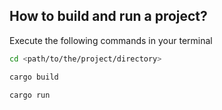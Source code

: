 ## How to build and run a project?
Execute the following commands in your terminal
```bash
cd <path/to/the/project/directory>
```
```bash
cargo build
```
```bash
cargo run
```
